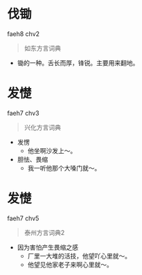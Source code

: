 # 伐锄
faeh8 chv2
> 如东方言词典
- 锄的一种。舌长而厚，锋锐。主要用来翻地。

# 发憷
faeh7 chv3
> 兴化方言词典
- 发愣
  - 他坐啊沙发上～。
- 胆怯、畏缩
  - 我一听他那个大嗓门就～。

# 发憷
faeh7 chv5
> 泰州方言词典2
- 因为害怕产生畏缩之感
  - 厂里一大堆的活技，他望吖心里就～。
  - 他望见他家老子来啊心里就～。
